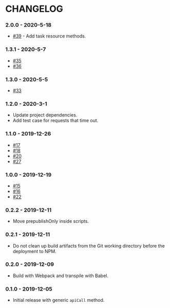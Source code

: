 # CHANGELOG

### 2.0.0 - 2020-5-18
- [#39](https://github.com/workast/workast-sdk-js/issues/39) - Add task resource methods.

### 1.3.1 - 2020-5-7
- [#35](https://github.com/workast/workast-sdk-js/issues/35)
- [#36](https://github.com/workast/workast-sdk-js/issues/36)

### 1.3.0 - 2020-5-5
- [#33](https://github.com/workast/workast-sdk-js/issues/33)

### 1.2.0 - 2020-3-1
- Update project dependencies.
- Add test case for requests that time out.

### 1.1.0 - 2019-12-26

- [#17](https://github.com/workast/workast-sdk-js/issues/17)
- [#18](https://github.com/workast/workast-sdk-js/issues/18)
- [#20](https://github.com/workast/workast-sdk-js/issues/20)
- [#27](https://github.com/workast/workast-sdk-js/issues/27)

### 1.0.0 - 2019-12-19

- [#15](https://github.com/workast/workast-sdk-js/issues/15)
- [#16](https://github.com/workast/workast-sdk-js/issues/16)
- [#22](https://github.com/workast/workast-sdk-js/issues/22)

### 0.2.2 - 2019-12-11

- Move prepublishOnly inside scripts.

### 0.2.1 - 2019-12-11

- Do not clean up build artifacts from the Git working directory before the deployment to NPM.

### 0.2.0 - 2019-12-09

- Build with Webpack and transpile with Babel.

### 0.1.0 - 2019-12-05

- Initial release with generic `apiCall` method.